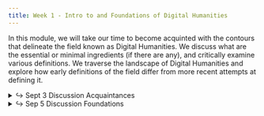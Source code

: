 ```yaml
---
title: Week 1 - Intro to and Foundations of Digital Humanities
---
```


In this module, we will take our time to become acquinted with the contours that delineate the field known as Digital Humanities. We discuss what are the essential or minimal ingredients (if there are any), and critically examine various definitions. We traverse the landscape of Digital Humanities and explore how early definitions of the field differ from more recent attempts at defining it.

<details>
  <summary class="session-summary">
    <span class="arrow">↪</span>
    <span class="date-label">Sept 3</span>
    <span class="label label-blue">Discussion</span>
    <span class="session-title">Acquaintances</span>
  </summary>
    <div markdown="1">

- [Slides](https://docs.google.com/presentation/d/1-TY9sIvIBAybn3c09xPo03Rf5Hw_qqVJBY2Xtwt3IeU/edit?usp=sharing)

</div>
  </details>

<details>
  <summary class="session-summary">
    <span class="arrow">↪</span>
    <span class="date-label">Sep 5</span>
    <span class="label label-blue">Discussion</span>
    <span class="session-title">Foundations</span>
  </summary>
  <div markdown="1">

- Slides (_coming soon!_)
- Pre-Class Reflection:
  - [Examine this website](https://whatisdigitalhumanities.com/), hit the _New Quote_-button a few times, and read the definition that appears. Some guiding questions:
    - How do the definitions you encounter vary each time you refresh the page? What does this diversity tell you about the nature of Digital Humanities as a field? What are the commonalities between the definitions? What are the differences? Consider the role technology plays in these definitions. Is it merely a tool, or does it fundamentally reshape the humanities?
  <!-- - [Liu, Alan. “Imagining the New Media Encounter.”](https://app.perusall.com/courses/intro-to-digital-humanities-fall-2024/liu-imagining-the-new-media-encounter-2013-645959331) In _A Companion to Digital Literary Studies_, edited by Ray Siemens and Susan Schreibman, pp. 1–25. Wiley, 2013.-->
  - [Burdick, A., Drucker J., Lunenfeld P. et al., “I. Humanities to Digital Humanities.”](https://app.perusall.com/courses/intro-to-digital-humanities-fall-2024/burdick-et-al-2012-i-humanities-to-digital-humanities-974368854) _Digital_Humanities_, MIT Press, 2012, pp. 3–26.
  - [Kirschenbaum, Matthew. 2012. "What Is Digital Humanities and What’s It Doing in English Departments?"](https://app.perusall.com/courses/intro-to-digital-humanities-fall-2024/kirschenbaum-what-is-digital-humanities-and-what-s-it-doing-in-english-departments-2012) In _Debates in the Digital Humanities_, 3–11. University of Minnesota Press.
  - **Post your reflection in the** <a href="https://introtodh-fall2024.slack.com/archives/C07JYA7QTM0" style="color: #ee6374;">**#reflections** </a>**channel on Slack** <a style="color: #ee6374;">**no later than 11:59PM on the day before our class.**</a>

</div>
</details>
